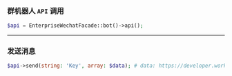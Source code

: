 ### 群机器人 `API` 调用
```php
$api = EnterpriseWechatFacade::bot()->api();
```
---
### 发送消息
```php
$api->send(string: 'Key', array: $data); # data: https://developer.work.weixin.qq.com/document/path/99110
```
